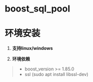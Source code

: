# boost_sql_pool

# 环境安装
1. **支持linux/windows**

2. **环境依赖**
> - boost_version >= 1.85.0
> - ssl (sudo apt install libssl-dev)
